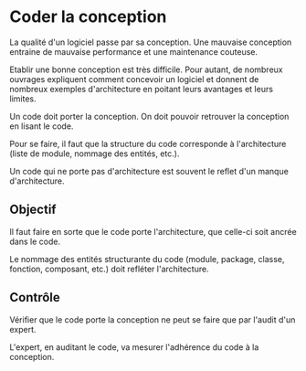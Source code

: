 Coder la conception
===================

La qualité d'un logiciel passe par sa conception. Une mauvaise conception entraine de mauvaise performance et une maintenance couteuse.

Etablir une bonne conception est très difficile. Pour autant, de nombreux ouvrages expliquent comment concevoir un logiciel et donnent de nombreux exemples d'architecture en poitant leurs avantages et leurs limites.

Un code doit porter la conception. On doit pouvoir retrouver la conception en lisant le code.

Pour se faire, il faut que la structure du code corresponde à l'architecture (liste de module, nommage des entités, etc.).

Un code qui ne porte pas d'architecture est souvent le reflet d'un manque d'architecture.

Objectif
--------

Il faut faire en sorte que le code porte l'architecture, que celle-ci soit ancrée dans le code.

Le nommage des entités structurante du code (module, package, classe, fonction, composant, etc.) doit refléter l'architecture.

Contrôle
--------

Vérifier que le code porte la conception ne peut se faire que par l'audit d'un expert.

L'expert, en auditant le code, va mesurer l'adhérence du code à la conception.